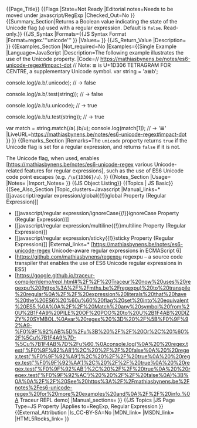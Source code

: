 {{Page_Title}}
{{Flags
|State=Not Ready
|Editorial notes=Needs to be moved under javascript/RegExp
|Checked_Out=No
}}
{{Summary_Section|Returns a Boolean value indicating the state of the Unicode flag (<code>u</code>) used with a regular expression. Default is <code>false</code>. Read-only.}}
{{JS_Syntax
|Formats={{JS Syntax Format
|Format=regex.'''unicode'''
}}
|Values=
}}
{{JS_Return_Value
|Description=
}}
{{Examples_Section
|Not_required=No
|Examples={{Single Example
|Language=JavaScript
|Description=The following example illustrates the use of the Unicode property.
|Code=// https://mathiasbynens.be/notes/es6-unicode-regex#impact-dot
// Note: `𝌆` is U+1D306 TETRAGRAM FOR CENTRE, a supplementary Unicode symbol.
var string = 'a𝌆b';

console.log(/a.b/.unicode);
// → false

console.log(/a.b/.test(string));
// → false

console.log(/a.b/u.unicode);
// → true

console.log(/a.b/u.test(string));
// → true

var match = string.match(/a(.)b/u);
console.log(match[1]);
// → '𝌆'
|LiveURL=https://mathiasbynens.be/notes/es6-unicode-regex#impact-dot
}}
}}
{{Remarks_Section
|Remarks=The <code>unicode</code> property returns <code>true</code> if the Unicode flag is set for a regular expression, and returns <code>false</code> if it is not.

The Unicode flag, when used, enables [https://mathiasbynens.be/notes/es6-unicode-regex various Unicode-related features for regular expressions], such as the use of ES6 Unicode code point escapes (e.g. <code>/\u{1D306}/u</code>).
}}
{{Notes_Section
|Usage=
|Notes=
|Import_Notes=
}}
{{JS Object Listing}}
{{Topics | JS Basic}}
{{See_Also_Section
|Topic_clusters=Javascript
|Manual_links=* [[javascript/regular expression/global{{!}}global Property (Regular Expression)]]
* [[javascript/regular expression/ignoreCase{{!}}ignoreCase Property (Regular Expression)]]
* [[javascript/regular expression/multiline{{!}}multiline Property (Regular Expression)]]
* [[javascript/regular expression/sticky{{!}}sticky Property (Regular Expression)]]
|External_links=* [https://mathiasbynens.be/notes/es6-unicode-regex Unicode-aware regular expressions in ECMAScript 6]
* [https://github.com/mathiasbynens/regexpu regexpu – a source code transpiler that enables the use of ES6 Unicode regular expressions in ES5]
* [https://google.github.io/traceur-compiler/demo/repl.html#%2F%2F%20Traceur%20now%20uses%20regexpu%20(https%3A%2F%2Fmths.be%2Fregexpu)%20to%20transpile%20regular%0A%2F%2F%20expression%20literals%20that%20have%20the%20ES6%20%60u%60%20flag%20set%20into%20equivalent%20ES5.%0A%0A%2F%2F%20Match%20any%20symbol%20from%20U%2B1F4A9%20PILE%20OF%20POO%20to%20U%2B1F4AB%20DIZZY%20SYMBOL.%0Avar%20regex%20%3D%20%2F%5B%F0%9F%92%A9-%F0%9F%92%AB%5D%2Fu%3B%20%2F%2F%20Or%2C%20%60%2F%5Cu%7B1F4A9%7D-%5Cu%7B1F4AB%7D%2Fu%60.%0Aconsole.log(%0A%20%20regex.test('%F0%9F%92%A8')%2C%20%2F%2F%20false%0A%20%20regex.test('%F0%9F%92%A9')%2C%20%2F%2F%20true%0A%20%20regex.test('%F0%9F%92%AA')%2C%20%2F%2F%20true%0A%20%20regex.test('%F0%9F%92%AB')%2C%20%2F%2F%20true%0A%20%20regex.test('%F0%9F%92%AC')%20%20%2F%2F%20false%0A)%3B%0A%0A%2F%2F%20See%20https%3A%2F%2Fmathiasbynens.be%2Fnotes%2Fes6-unicode-regex%20for%20more%20examples%20and%0A%2F%2F%20info.%0A Traceur REPL demo]
|Manual_sections=
}}
{{JS Topics
|JS Page Type=JS Property
|Applies to=RegExp, Regular Expression
}}
{{External_Attribution
|Is_CC-BY-SA=No
|MDN_link=
|MSDN_link=
|HTML5Rocks_link=
}}